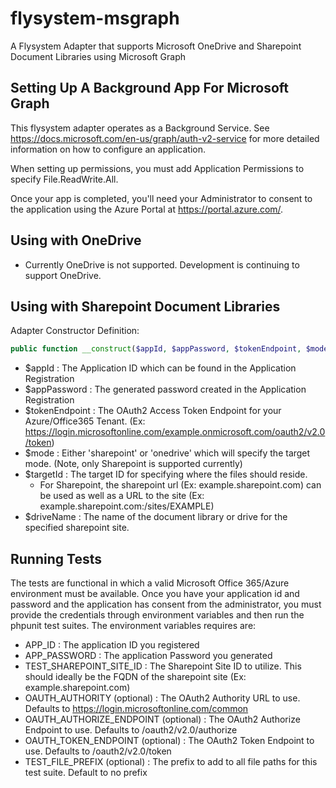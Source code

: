 # flysystem-msgraph
A Flysystem Adapter that supports Microsoft OneDrive and Sharepoint Document Libraries using Microsoft Graph

## Setting Up A Background App For Microsoft Graph
This flysystem adapter operates as a Background Service. See https://docs.microsoft.com/en-us/graph/auth-v2-service for more detailed information 
on how to configure an application.

When setting up permissions, you must add Application Permissions to specify File.ReadWrite.All.

Once your app is completed, you'll need your Administrator to consent to the application using the Azure Portal at https://portal.azure.com/.

## Using with OneDrive
* Currently OneDrive is not supported. Development is continuing to support OneDrive.

## Using with Sharepoint Document Libraries
Adapter Constructor Definition:
```php
public function __construct($appId, $appPassword, $tokenEndpoint, $mode = self::MODE_ONEDRIVE, $targetId)
```
* $appId : The Application ID which can be found in the Application Registration
* $appPassword : The generated password created in the Application Registration
* $tokenEndpoint : The OAuth2 Access Token Endpoint for your Azure/Office365 Tenant. (Ex: https://login.microsoftonline.com/example.onmicrosoft.com/oauth2/v2.0/token)
* $mode : Either 'sharepoint' or 'onedrive' which will specify the target mode. (Note, only Sharepoint is supported currently)
* $targetId : The target ID for specifying where the files should reside.
  * For Sharepoint, the sharepoint url (Ex: example.sharepoint.com) can be used as well as a URL to the site (Ex: example.sharepoint.com:/sites/EXAMPLE) 
* $driveName : The name of the document library or drive for the specified sharepoint site.

## Running Tests
The tests are functional in which a valid Microsoft Office 365/Azure environment must be available. Once you have your 
application id and password and the application has consent from the administrator, you must provide the credentials 
through environment variables and then run the phpunit test suites.  The environment variables requires are:

* APP_ID : The application ID you registered
* APP_PASSWORD : The application Password you generated
* TEST_SHAREPOINT_SITE_ID : The Sharepoint Site ID to utilize. This should ideally be the FQDN of the sharepoint site (Ex: example.sharepoint.com)
* OAUTH_AUTHORITY (optional) : The OAuth2 Authority URL to use. Defaults to https://login.microsoftonline.com/common
* OAUTH_AUTHORIZE_ENDPOINT (optional) : The OAuth2 Authorize Endpoint to use. Defaults to /oauth2/v2.0/authorize
* OAUTH_TOKEN_ENDPOINT (optional) : The OAuth2 Token Endpoint to use. Defaults to /oauth2/v2.0/token
* TEST_FILE_PREFIX (optional) : The prefix to add to all file paths for this test suite. Default to no prefix
